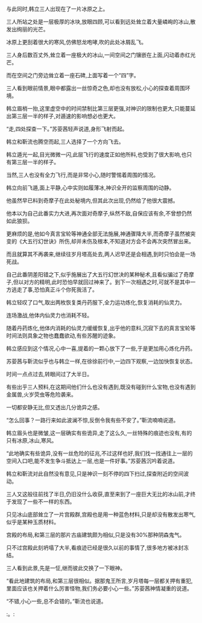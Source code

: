 
与此同时,韩立三人出现在了一片冰原之上。

三人所站之处是一层极厚的冰块,放眼四顾,可以看到远处耸立着大量嶙峋的冰山,散发出绚丽的光芒。

冰原上更刮着很大的寒风,仿佛怒龙咆哮,吹的此处冰屑乱飞。

三人身后数百丈外,耸立着一座极大的冰山,一间空间之门镶嵌在上面,闪动着赤红光芒。

而在空间之门旁边耸立着一座石碑,上面写着一个“四”字。

三人看到眼前情景,眼中都露出一丝惊奇之色,却也没有放松,小心的探查着周围环境。

韩立眉梢一抬,这里虚空中的时间禁制比第三层更强,对神识的限制也更大,只能蔓延出第三层一半的样子,对遁速的影响想必也更大。

“走,四处探查一下。”苏荌茜轻声说道,身形飞射而起。

韩立和靳流也腾空而起,三人选择了一个方向飞去。

韩立遁光一起,目光微微一闪,此层飞行的速度正如他所料,也受到了很大影响,也只有第三层一半的样子。

当然,三人也没有全力飞行,而是非常小心,随时警惕着周围的情况。

韩立向前飞遁,面上平静,心中实则如履薄冰,神识全开的监察周围的动静。

他虽然早已料到奇摩子在此处秘境内,但其此次出现,仍然给了他很大震撼。

他本以为自己此番实力大进,再次面对奇摩子,纵然不敌,自保应该有余,不曾想仍然如此狼狈。

更麻烦的是,他如今真言宝轮等神通全部无法施展,神通骤降大半,而奇摩子虽然被突变的《大五行幻世诀》所伤,却并未伤及根本,不知道对方会不会再次突然冒出来。

而且就算其不再袭来,继续往岁月塔高处去,两人迟早还是会相遇,到时只怕会是一场死战。

自己此番阴差阳错之下,似乎施展出了大五行幻世决的某种秘术,且看似骗过了奇摩子,但以对方的精明,此时恐怕早就回过神来了。到下一次相遇之时,可就不是其中一方逃走了事,恐怕真正斗个你死我活了。

韩立轻叹了口气,取出两枚恢复类丹药服下,全力运功炼化,恢复消耗的仙灵力。

连场激战,他体内仙灵力也消耗不轻。

随着丹药炼化,他体内消耗的仙灵力缓缓恢复,出乎他的意料,沉寂下去的真言宝轮等时间法则具象之物也蠢蠢欲动,有些苏醒的迹象。

韩立感应到这个情况,心中一喜,提着的一颗心放下了一些,于是更加用心炼化丹药。

苏荌茜与靳流似乎也与韩立一样,在徐徐前行中,一边四下观察,一边加快恢复状态。

时间一点点过去,转眼间过了大半日。

有些出乎三人预料,在这期间他们什么也没有遇到,既没有碰到什么宝物,也没有遇到金属兽,火岁荧虫等危险袭来。

一切都安静无比,但又透出几分诡异之感。

“怎么回事？一路行来如此波澜不惊,反倒令我有些不安了。”靳流喃喃说道。

韩立眉头也是微皱,这一层确实有些诡异,走了这么久,一丝特殊的痕迹也没有,有的只有冰原,冰山,寒风。

“此地确实有些诡异,没有一丝危险的征兆,不过这样也好,我们找一找通往上一层的空间入口吧,能不发生争斗抵达上一层,也是一件好事。”苏荌茜沉吟着说道。

韩立和靳流对此自然没有意见,只是神识一刻不停的四下扫过,探查附近的空间波动。

三人又这般往前找了半日,仍旧没什么收获,直至来到了一座巨大无比的冰山前,才终于发现了一些不一样的东西。

只见冰山底部耸立了一片宫殿群,宫殿也是用一种蓝色材料,只是却没有散发出寒气,似乎是某种玉质材料。

宫殿的布局,和第三层的那片古庙建筑颇为相似,只是没有30%那种阴森鬼气。

只不过宫殿此刻坍塌了大半,看痕迹已经是很久以前的事情了,很多地方被冰封冻结。

三人看到此景,先是一怔,继而彼此交换了一下眼神。

“看此地建筑的布局,和第三层很相似。据那鬼王所言,岁月塔每一层都关押有重犯,里面应该也关押着什么厉害怪物,我们务必要小心一些。”苏荌茜神情凝重的说道。

“不错,小心一些,总不会错的。”靳流也说道。

:。:
